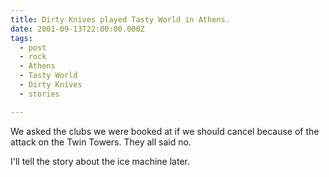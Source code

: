 ```yaml
---
title: Dirty Knives played Tasty World in Athens.
date: 2001-09-13T22:00:00.000Z
tags:
  - post 
  - rock
  - Athens
  - Tasty World
  - Dirty Knives
  - stories

---
```


We asked the clubs we were booked at if we should cancel because of the attack on the Twin Towers. They all said no.

I'll tell the story about the ice machine later.